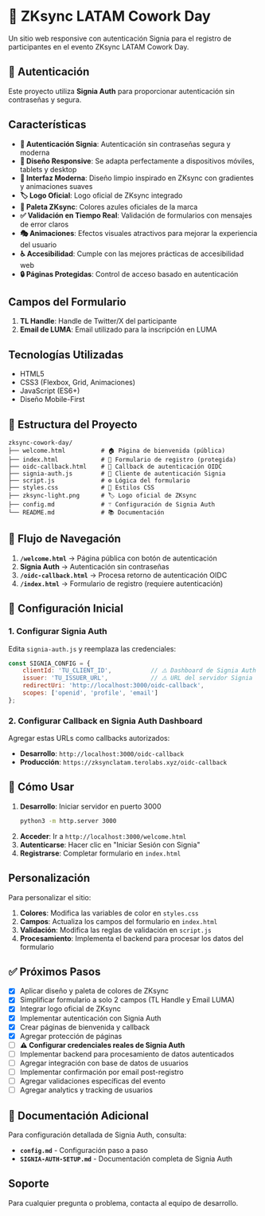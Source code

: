 # 🚀 ZKsync LATAM Cowork Day

Un sitio web responsive con autenticación Signia para el registro de participantes en el evento ZKsync LATAM Cowork Day.

## 🔐 Autenticación

Este proyecto utiliza **Signia Auth** para proporcionar autenticación sin contraseñas y segura.

## Características

- **🔐 Autenticación Signia**: Autenticación sin contraseñas segura y moderna
- **📱 Diseño Responsive**: Se adapta perfectamente a dispositivos móviles, tablets y desktop
- **🎨 Interfaz Moderna**: Diseño limpio inspirado en ZKsync con gradientes y animaciones suaves
- **🏷️ Logo Oficial**: Logo oficial de ZKsync integrado
- **🎯 Paleta ZKsync**: Colores azules oficiales de la marca
- **✅ Validación en Tiempo Real**: Validación de formularios con mensajes de error claros
- **🎭 Animaciones**: Efectos visuales atractivos para mejorar la experiencia del usuario
- **♿ Accesibilidad**: Cumple con las mejores prácticas de accesibilidad web
- **🔒 Páginas Protegidas**: Control de acceso basado en autenticación

## Campos del Formulario

1. **TL Handle**: Handle de Twitter/X del participante
2. **Email de LUMA**: Email utilizado para la inscripción en LUMA

## Tecnologías Utilizadas

- HTML5
- CSS3 (Flexbox, Grid, Animaciones)
- JavaScript (ES6+)
- Diseño Mobile-First

## 📁 Estructura del Proyecto

```
zksync-cowork-day/
├── welcome.html          # 🏠 Página de bienvenida (pública)
├── index.html            # 📝 Formulario de registro (protegida)
├── oidc-callback.html    # 🔄 Callback de autenticación OIDC
├── signia-auth.js        # 🔐 Cliente de autenticación Signia
├── script.js             # ⚙️ Lógica del formulario
├── styles.css            # 🎨 Estilos CSS
├── zksync-light.png      # 🏷️ Logo oficial de ZKsync
├── config.md             # ⚚️ Configuración de Signia Auth
└── README.md             # 📚 Documentación
```

## 🚀 Flujo de Navegación

1. **`/welcome.html`** → Página pública con botón de autenticación
2. **Signia Auth** → Autenticación sin contraseñas
3. **`/oidc-callback.html`** → Procesa retorno de autenticación OIDC
4. **`/index.html`** → Formulario de registro (requiere autenticación)

## 🔧 Configuración Inicial

### 1. Configurar Signia Auth

Edita `signia-auth.js` y reemplaza las credenciales:

```javascript
const SIGNIA_CONFIG = {
    clientId: 'TU_CLIENT_ID',           // ⚠️ Dashboard de Signia Auth
    issuer: 'TU_ISSUER_URL',            // ⚠️ URL del servidor Signia
    redirectUri: 'http://localhost:3000/oidc-callback',
    scopes: ['openid', 'profile', 'email']
};
```

### 2. Configurar Callback en Signia Auth Dashboard

Agregar estas URLs como callbacks autorizados:
- **Desarrollo**: `http://localhost:3000/oidc-callback`
- **Producción**: `https://zksynclatam.terolabs.xyz/oidc-callback`

## 🚀 Cómo Usar

1. **Desarrollo**: Iniciar servidor en puerto 3000
   ```bash
   python3 -m http.server 3000
   ```
2. **Acceder**: Ir a `http://localhost:3000/welcome.html`
3. **Autenticarse**: Hacer clic en "Iniciar Sesión con Signia"
4. **Registrarse**: Completar formulario en `index.html`

## Personalización

Para personalizar el sitio:

1. **Colores**: Modifica las variables de color en `styles.css`
2. **Campos**: Actualiza los campos del formulario en `index.html`
3. **Validación**: Modifica las reglas de validación en `script.js`
4. **Procesamiento**: Implementa el backend para procesar los datos del formulario

## ✅ Próximos Pasos

- [x] Aplicar diseño y paleta de colores de ZKsync
- [x] Simplificar formulario a solo 2 campos (TL Handle y Email LUMA)  
- [x] Integrar logo oficial de ZKsync
- [x] Implementar autenticación con Signia Auth
- [x] Crear páginas de bienvenida y callback
- [x] Agregar protección de páginas
- [ ] **⚠️ Configurar credenciales reales de Signia Auth**
- [ ] Implementar backend para procesamiento de datos autenticados
- [ ] Agregar integración con base de datos de usuarios
- [ ] Implementar confirmación por email post-registro
- [ ] Agregar validaciones específicas del evento
- [ ] Agregar analytics y tracking de usuarios

## 📖 Documentación Adicional

Para configuración detallada de Signia Auth, consulta:
- **`config.md`** - Configuración paso a paso
- **`SIGNIA-AUTH-SETUP.md`** - Documentación completa de Signia Auth

## Soporte

Para cualquier pregunta o problema, contacta al equipo de desarrollo. 